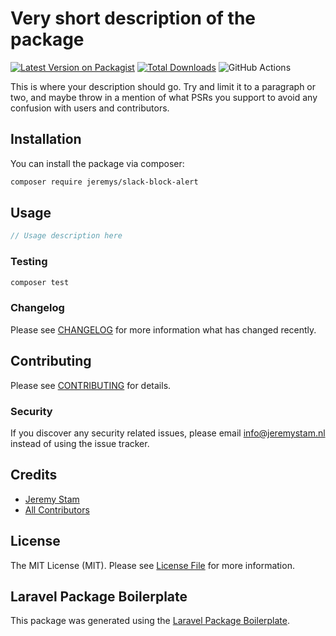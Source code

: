 # Very short description of the package

[![Latest Version on Packagist](https://img.shields.io/packagist/v/jeremys/slack-block-alert.svg?style=flat-square)](https://packagist.org/packages/jeremys/slack-block-alert)
[![Total Downloads](https://img.shields.io/packagist/dt/jeremys/slack-block-alert.svg?style=flat-square)](https://packagist.org/packages/jeremys/slack-block-alert)
![GitHub Actions](https://github.com/jeremys/slack-block-alert/actions/workflows/main.yml/badge.svg)

This is where your description should go. Try and limit it to a paragraph or two, and maybe throw in a mention of what PSRs you support to avoid any confusion with users and contributors.

## Installation

You can install the package via composer:

```bash
composer require jeremys/slack-block-alert
```

## Usage

```php
// Usage description here
```

### Testing

```bash
composer test
```

### Changelog

Please see [CHANGELOG](CHANGELOG.md) for more information what has changed recently.

## Contributing

Please see [CONTRIBUTING](CONTRIBUTING.md) for details.

### Security

If you discover any security related issues, please email info@jeremystam.nl instead of using the issue tracker.

## Credits

-   [Jeremy Stam](https://github.com/jeremys)
-   [All Contributors](../../contributors)

## License

The MIT License (MIT). Please see [License File](LICENSE.md) for more information.

## Laravel Package Boilerplate

This package was generated using the [Laravel Package Boilerplate](https://laravelpackageboilerplate.com).

